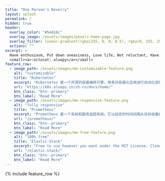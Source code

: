 ```yaml
---
title: "One Person's Revelry"
layout: splash
permalink: /
hidden: true
header:
  overlay_color: "#5e616c"
  overlay_image: /assets/images/pexels-home-page.jpg
  overlay_filter: linear-gradient(rgba(255, 0, 0, 0.5), rgba(0, 255, 255, 0.5))
  actions: ""
excerpt: >
  Have enthusiasm, Put down uneasiness, Love life, Not reluctant, Have expectations.<br />
  <small><a>:octocat: aluopy</a></small>
feature_row:
  - image_path: /assets/images/mm-customizable-feature.png
    alt: "customizable"
    title: "Kubernetes"
    excerpt: "Kubernetes 是一个开源的容器编排引擎，用来对容器化应用进行自动化部署、 扩缩和管理。该项目托管在 CNCF。"
    url: "https://k8s.aluopy.cn/zh-cn/docs/home/"
    btn_class: "btn--primary"
    btn_label: "Read More"
  - image_path: /assets/images/mm-responsive-feature.png
    alt: "fully responsive"
    title: "Prometheus"
    excerpt: "Prometheus 是一个系统和服务监控系统。它以给定的时间间隔从目标收集指标，评估表达式，显示结果，并在指定条件时触发警报。"
    url: "/prometheus/"
    btn_class: "btn--primary"
    btn_label: "Read More"
  - image_path: /assets/images/mm-free-feature.png
    alt: "100% free"
    title: "Elastic-Stack"
    excerpt: "Free to use however you want under the MIT License. Clone it, fork it, customize it... whatever!"
    url: "/elastic-stack/"
    btn_class: "btn--primary"
    btn_label: "Read More"      
---
```


{% include feature_row %}
